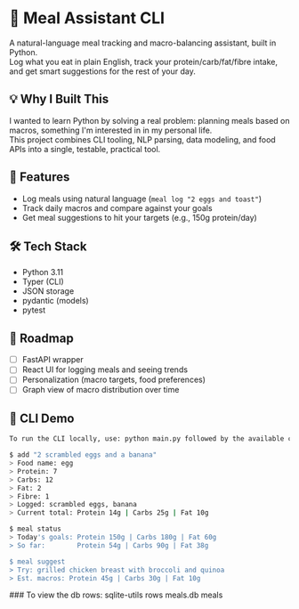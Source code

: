 # 🥗 Meal Assistant CLI

A natural-language meal tracking and macro-balancing assistant, built in Python.  
Log what you eat in plain English, track your protein/carb/fat/fibre intake, and get smart suggestions for the rest of your day.

## 💡 Why I Built This

I wanted to learn Python by solving a real problem: planning meals based on macros, something I'm interested in in my personal life.  
This project combines CLI tooling, NLP parsing, data modeling, and food APIs into a single, testable, practical tool.

## 🧪 Features

- Log meals using natural language (`meal log "2 eggs and toast"`)
- Track daily macros and compare against your goals
- Get meal suggestions to hit your targets (e.g., 150g protein/day)

## 🛠️ Tech Stack

- Python 3.11
- Typer (CLI)
- JSON storage
- pydantic (models)
- pytest

## 🧭 Roadmap

- [ ] FastAPI wrapper
- [ ] React UI for logging meals and seeing trends
- [ ] Personalization (macro targets, food preferences)
- [ ] Graph view of macro distribution over time

## 📸 CLI Demo

```bash
To run the CLI locally, use: python main.py followed by the available commands - currently just 'add'.

$ add "2 scrambled eggs and a banana"
> Food name: egg
> Protein: 7
> Carbs: 12
> Fat: 2
> Fibre: 1
> Logged: scrambled eggs, banana
> Current total: Protein 14g | Carbs 25g | Fat 10g

$ meal status
> Today's goals: Protein 150g | Carbs 180g | Fat 60g
> So far:        Protein 54g | Carbs 90g | Fat 38g

$ meal suggest
> Try: grilled chicken breast with broccoli and quinoa
> Est. macros: Protein 45g | Carbs 30g | Fat 10g
```

### To view the db rows:
sqlite-utils rows meals.db meals
